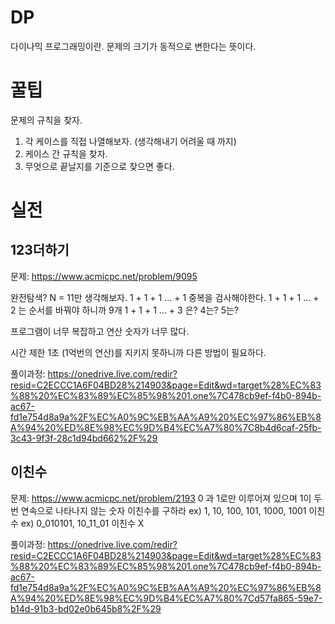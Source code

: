 # DP
다이나믹 프로그래밍이란.
문제의 크기가 동적으로 변한다는 뜻이다.

# 꿀팁
문제의 규칙을 찾자.

1. 각 케이스를 직접 나열해보자. (생각해내기 어려울 때 까지)
2. 케이스 간 규칙을 찾자. 
3. 무엇으로 끝날지를 기준으로 찾으면 좋다.

# 실전

## 123더하기
문제: https://www.acmicpc.net/problem/9095

완전탐색?
N = 11만 생각해보자.
1 + 1 + 1 ... + 1 중복을 검사해야한다.
1 + 1 + 1 ... + 2 는 순서를 바꿔야 하니까 9개
1 + 1 + 1 ... + 3 은? 4는? 5는?

프로그램이 너무 복잡하고 연산 숫자가 너무 많다.

시간 제한 1초 (1억번의 연산)를 지키지 못하니까 다른 방법이 필요하다.

풀이과정: https://onedrive.live.com/redir?resid=C2ECCC1A6F04BD28%214903&page=Edit&wd=target%28%EC%83%88%20%EC%83%89%EC%85%98%201.one%7C478cb9ef-f4b0-894b-ac67-fd1e754d8a9a%2F%EC%A0%9C%EB%AA%A9%20%EC%97%86%EB%8A%94%20%ED%8E%98%EC%9D%B4%EC%A7%80%7C8b4d6caf-25fb-3c43-9f3f-28c1d94bd662%2F%29

## 이친수
문제: https://www.acmicpc.net/problem/2193
0 과 1로만 이루어져 있으며 1이 두번 연속으로 나타나지 않는 숫자 이친수를 구하라
ex) 1, 10, 100, 101, 1000, 1001 이친수
ex) 0_010101, 10_11_01 이친수 X

풀이과정: https://onedrive.live.com/redir?resid=C2ECCC1A6F04BD28%214903&page=Edit&wd=target%28%EC%83%88%20%EC%83%89%EC%85%98%201.one%7C478cb9ef-f4b0-894b-ac67-fd1e754d8a9a%2F%EC%A0%9C%EB%AA%A9%20%EC%97%86%EB%8A%94%20%ED%8E%98%EC%9D%B4%EC%A7%80%7Cd57fa865-59e7-b14d-91b3-bd02e0b645b8%2F%29